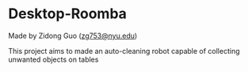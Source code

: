# Desktop-Roomba
Made by Zidong Guo (zg753@nyu.edu)

This project aims to made an auto-cleaning robot capable of collecting unwanted objects on tables
